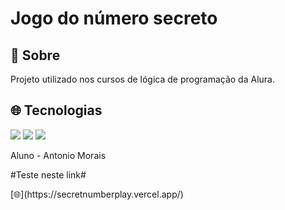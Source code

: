 <h1>Jogo do número secreto</h1>

<h2>🔰 Sobre</h2>
<p>Projeto utilizado nos cursos de lógica de programação da Alura.</p>

## 🌐 Tecnologias
<div>
  <img src="https://img.shields.io/badge/HTML-239120?style=for-the-badge&logo=html5&logoColor=white">
  <img src="https://img.shields.io/badge/CSS-239120?&style=for-the-badge&logo=css3&logoColor=white">
  <img src="https://img.shields.io/badge/JavaScript-F7DF1E?style=for-the-badge&logo=javascript&logoColor=black">
</div>

<p>Aluno - Antonio Morais</p>

<p>#Teste neste link#</p>
[🌐](https://secretnumberplay.vercel.app/)
